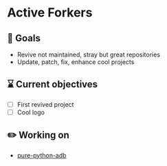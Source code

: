 # Active Forkers

## 🎯 Goals

* Revive not maintained, stray but great repositories
* Update, patch, fix, enhance cool projects

## ⌛ Current objectives

* [ ] First revived project
* [ ] Cool logo

## ✏️ Working on

* [pure-python-adb](https://github.com/Active-Forkers/pure-python-adb)
